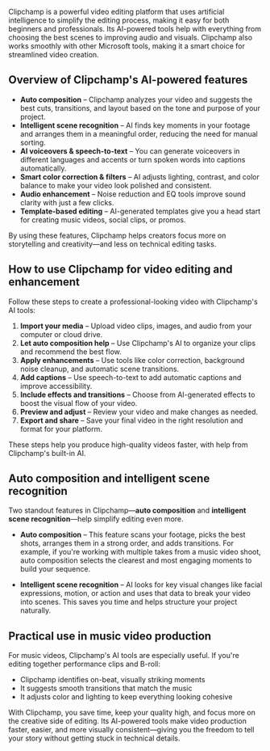 Clipchamp is a powerful video editing platform that uses artificial intelligence to simplify the editing process, making it easy for both beginners and professionals. Its AI-powered tools help with everything from choosing the best scenes to improving audio and visuals. Clipchamp also works smoothly with other Microsoft tools, making it a smart choice for streamlined video creation.

## Overview of Clipchamp's AI-powered features

- **Auto composition** – Clipchamp analyzes your video and suggests the best cuts, transitions, and layout based on the tone and purpose of your project.  
- **Intelligent scene recognition** – AI finds key moments in your footage and arranges them in a meaningful order, reducing the need for manual sorting.  
- **AI voiceovers & speech-to-text** – You can generate voiceovers in different languages and accents or turn spoken words into captions automatically.  
- **Smart color correction & filters** – AI adjusts lighting, contrast, and color balance to make your video look polished and consistent.  
- **Audio enhancement** – Noise reduction and EQ tools improve sound clarity with just a few clicks.  
- **Template-based editing** – AI-generated templates give you a head start for creating music videos, social clips, or promos.

By using these features, Clipchamp helps creators focus more on storytelling and creativity—and less on technical editing tasks.

## How to use Clipchamp for video editing and enhancement

Follow these steps to create a professional-looking video with Clipchamp's AI tools:

1. **Import your media** – Upload video clips, images, and audio from your computer or cloud drive.  
1. **Let auto composition help** – Use Clipchamp's AI to organize your clips and recommend the best flow.  
1. **Apply enhancements** – Use tools like color correction, background noise cleanup, and automatic scene transitions.  
1. **Add captions** – Use speech-to-text to add automatic captions and improve accessibility.  
1. **Include effects and transitions** – Choose from AI-generated effects to boost the visual flow of your video.  
1. **Preview and adjust** – Review your video and make changes as needed.  
1. **Export and share** – Save your final video in the right resolution and format for your platform.

These steps help you produce high-quality videos faster, with help from Clipchamp's built-in AI.

## Auto composition and intelligent scene recognition

Two standout features in Clipchamp—**auto composition** and **intelligent scene recognition**—help simplify editing even more.

- **Auto composition** – This feature scans your footage, picks the best shots, arranges them in a strong order, and adds transitions. For example, if you're working with multiple takes from a music video shoot, auto composition selects the clearest and most engaging moments to build your sequence.

- **Intelligent scene recognition** – AI looks for key visual changes like facial expressions, motion, or action and uses that data to break your video into scenes. This saves you time and helps structure your project naturally.

## Practical use in music video production

For music videos, Clipchamp's AI tools are especially useful. If you're editing together performance clips and B-roll:

- Clipchamp identifies on-beat, visually striking moments  
- It suggests smooth transitions that match the music  
- It adjusts color and lighting to keep everything looking cohesive  

With Clipchamp, you save time, keep your quality high, and focus more on the creative side of editing. Its AI-powered tools make video production faster, easier, and more visually consistent—giving you the freedom to tell your story without getting stuck in technical details.
